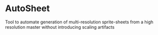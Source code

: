 # AutoSheet
Tool to automate generation of multi-resolution sprite-sheets from a high resolution master without introducing scaling artifacts
